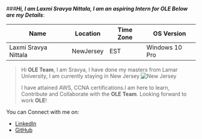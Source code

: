 ###_**Hi, I am Laxmi Sravya Nittala, I am an aspiring Intern for OLE Below are my Details**_:

|Name | Location | Time Zone | OS Version|
|------|-----------|--------|------------|
|Laxmi Sravya Nittala| NewJersey | EST | Windows 10 Pro|

 
>Hi **OLE Team**, I am Sravya, I have done my masters from Lamar University, I am currently staying in New Jersey ![New Jersey](https://doubletree3.hilton.com/resources/media/dt/EWRWTDT/en_US/img/shared/full_page_image_gallery/main/DT_jerseycitskyline_1280x560_FitToBoxSmallDimension_Center.jpg "NewJerseyLogo")
>
>
>I have attained AWS, CCNA certifications.I am here to learn, Contribute and Collaborate with the **OLE Team**. Looking forward to work **OLE**!
 
 You can Connect with me on:
 * [LinkedIn](https://www.linkedin.com/in/sravya-nl-18147217a/) 
 * [GitHub](https://github.com/sravya71)
 
